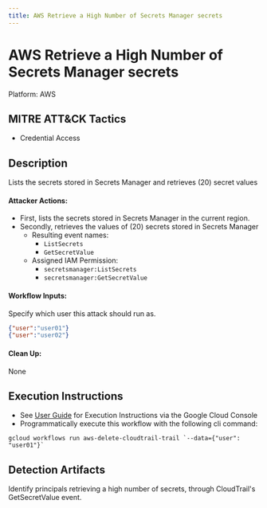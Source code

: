 ```yaml
---
title: AWS Retrieve a High Number of Secrets Manager secrets
---
```


# AWS Retrieve a High Number of Secrets Manager secrets


Platform: AWS

## MITRE ATT&CK Tactics


- Credential Access

## Description

Lists the secrets stored in Secrets Manager and retrieves (20) secret values

#### Attacker Actions: 

- First, lists the secrets stored in Secrets Manager in the current region.
- Secondly, retrieves the values of (20) secrets stored in Secrets Manager
  - Resulting event names: 
    - `ListSecrets`
    - `GetSecretValue`
  - Assigned IAM Permission: 
    - `secretsmanager:ListSecrets`
    - `secretsmanager:GetSecretValue`

#### Workflow Inputs: 
Specify which user this attack should run as.   
```json
{"user":"user01"}
{"user":"user02"}
```
#### Clean Up: 

None

## Execution Instructions

- See [User Guide](../../user-guide/execution-user-permissions.md) for Execution Instructions via the Google Cloud Console
- Programmatically execute this workflow with the following cli command:

```
gcloud workflows run aws-delete-cloudtrail-trail `--data={"user": "user01"}` 
```

## Detection Artifacts

Identify principals retrieving a high number of secrets, through CloudTrail's GetSecretValue event.



